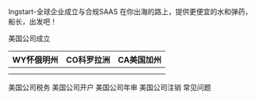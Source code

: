 Ingstart-全球企业成立与合规SAAS
在你出海的路上，提供更便宜的水和弹药，船长，出发吧！

美国公司成立

| WY怀俄明州 | CO科罗拉洲 | CA美国加州 |
| --- | --- | --- |
|  |  |  |
|  |  |  |

美国公司税务
美国公司开户
美国公司年审
美国公司注销
常见问题
